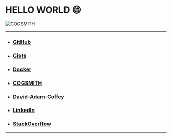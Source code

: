 # HELLO WORLD 😄

![COGSMITH](https://thumbs.gfycat.com/ShinyPlaintiveAsiantrumpetfish-size_restricted.gif)

---

- ### [GitHub](https://github.com/cogsmith)
- ### [Gists](https://gist.github.com/dacoffey)
- ### [Docker](https://hub.docker.com/u/cogsmith)
- ### [COGSMITH](http://cogsmith.com)
- ### [David-Adam-Coffey](http://david-adam-coffey.com)
- ### [LinkedIn](https://linkedin.com/in/dacoffey)
- ### [StackOverflow](https://stackoverflow.com/users/1477533/dac)

---

<!--
**dacoffey/dacoffey** is a ✨ _special_ ✨ repository because its `README.md` (this file) appears on your GitHub profile.

Here are some ideas to get you started:

- 🔭 I’m currently working on ...
- 🌱 I’m currently learning ...
- 👯 I’m looking to collaborate on ...
- 🤔 I’m looking for help with ...
- 💬 Ask me about ...
- 📫 How to reach me: ...
- 😄 Pronouns: ...
- ⚡ Fun fact: ...
-->
